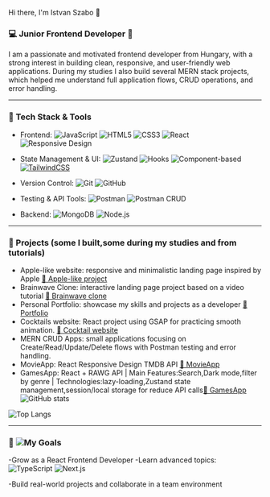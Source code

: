 Hi there, I'm Istvan Szabo 👋

### 💻 Junior Frontend Developer 🎨

I am a passionate and motivated frontend developer from Hungary, with a strong interest in building clean, responsive, and user-friendly web applications.
During my studies I also build several MERN stack projects, which helped me understand full application flows, CRUD operations, and error handling.

----

###  🚀 Tech Stack & Tools 

- Frontend: ![JavaScript](https://img.shields.io/badge/JavaScript-F7DF1E?style=for-the-badge&logo=javascript&logoColor=black) ![HTML5](https://img.shields.io/badge/HTML5-E34F26?style=for-the-badge&logo=html5&logoColor=white) ![CSS3](https://img.shields.io/badge/CSS3-1572B6?style=for-the-badge&logo=css3&logoColor=white) ![React](https://img.shields.io/badge/React-20232A?style=for-the-badge&logo=react&logoColor=61DAFB) ![Responsive Design](https://img.shields.io/badge/Responsive%20Design-61DAFB?style=for-the-badge&logo=responsive&logoColor=white)
 
- State Management & UI: ![Zustand](https://img.shields.io/badge/Hooks-61DAFB?style=for-the-badge&logo=react&logoColor=green) ![Hooks](https://img.shields.io/badge/Hooks-61DAFB?style=for-the-badge&logo=react&logoColor=white)
![Component-based](https://img.shields.io/badge/Component--based%20Architecture-61DAFB?style=for-the-badge&logo=react&logoColor=white)
 [![TailwindCSS](https://img.shields.io/badge/TailwindCSS-38B2AC?style=for-the-badge&logo=tailwind-css&logoColor=white)](https://tailwindcss.com/)
- Version Control: ![Git](https://img.shields.io/badge/Git-F05032?style=for-the-badge&logo=git&logoColor=white) ![GitHub](https://img.shields.io/badge/GitHub-181717?style=for-the-badge&logo=github&logoColor=white)
- Testing & API Tools: ![Postman](https://img.shields.io/badge/Postman-FF6C37?style=for-the-badge&logo=postman&logoColor=white) ![Postman CRUD](https://img.shields.io/badge/Postman%20CRUD%20Testing-FF6C37?style=for-the-badge&logo=postman&logoColor=white)
- Backend: ![MongoDB](https://img.shields.io/badge/MongoDB-4EA94B?style=for-the-badge&logo=mongodb&logoColor=white) ![Node.js](https://img.shields.io/badge/Node.js-43853D?style=for-the-badge&logo=node.js&logoColor=white)

-----

### 📂 Projects (some I built,some during my studies and from tutorials)

- Apple-like website: responsive and minimalistic landing page inspired by Apple [🔗 Apple-like project](https://demo-site-istvan-001.netlify.app/)
- Brainwave Clone: interactive landing page project based on a video tutorial [🔗 Brainwave clone](https://szkajvolker.github.io/Brainwave/)
- Personal Portfolio: showcase my skills and projects as a developer [🔗 Portfolio](https://szkajvolker.github.io/portfolio-2.0/)
- Cocktails website: React project using GSAP for practicing smooth animation. [🔗 Cocktail website](https://szkajvolker.github.io/gsap_cocktails/)
- MERN CRUD Apps: small applications focusing on Create/Read/Update/Delete flows with Postman testing and error handling.
- MovieApp: React Responsive Design TMDB API [🔗 MovieApp](https://moviestmdb-database-app.netlify.app/)
- GamesApp: React + RAWG API | Main Features:Search,Dark mode,filter by genre | Technologies:lazy-loading,Zustand state management,session/local storage for reduce API calls[🔗 GamesApp](https://games-store-db.netlify.app/)
![GitHub stats](https://github-readme-stats.vercel.app/api?username=szkajvolker&show_icons=true&theme=radical)

![Top Langs](https://github-readme-stats.vercel.app/api/top-langs/?username=szkajvolker&layout=compact&theme=radical)

----

### 🎯 ![My Goals](https://img.shields.io/badge/My%20Goals-4CAF50?style=for-the-badge&logo=goal&logoColor=white)

-Grow as a React Frontend Developer
-Learn advanced topics: ![TypeScript](https://img.shields.io/badge/TypeScript-3178C6?style=for-the-badge&logo=typescript&logoColor=white) ![Next.js](https://img.shields.io/badge/Next.js-000000?style=for-the-badge&logo=nextdotjs&logoColor=white)

-Build real-world projects and collaborate in a team environment
